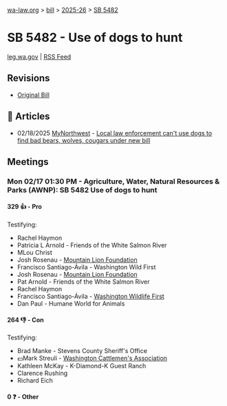 [wa-law.org](/) > [bill](/bill/) > [2025-26](/bill/2025-26/) > [SB 5482](/bill/2025-26/sb/5482/)

# SB 5482 - Use of dogs to hunt
[leg.wa.gov](https://app.leg.wa.gov/billsummary?BillNumber=5482&Year=2025&Initiative=false) | [RSS Feed](./rss.xml)

## Revisions
* [Original Bill](1/)

## 📰 Articles
* 02/18/2025 [MyNorthwest](/org/mynorthwest/) - [Local law enforcement can't use dogs to find bad bears, wolves, cougars under new bill](https://mynorthwest.com/mynorthwest-politics/new-bill/4047684#:~:text=Senate%20Bill%205482)

## Meetings
### Mon 02/17 01:30 PM - Agriculture, Water, Natural Resources & Parks (AWNP): SB 5482 Use of dogs to hunt
#### 329 👍 - Pro
Testifying:
* Rachel Haymon
* Patricia L Arnold - Friends of the White Salmon River
* MLou Christ
* Josh Rosenau - [Mountain Lion Foundation](/org/mountain_lion_foundation/)
* Francisco Santiago-Ávila - Washington Wild First
* Josh Rosenau - [Mountain Lion Foundation](/org/mountain_lion_foundation/)
* Pat Arnold - Friends of the White Salmon River
* Rachel Haymon
* Francisco Santiago-Ávila - [Washington Wildlife First](/org/washington_wildlife_first/)
* Dan Paul - Humane World for Animals

#### 264 👎 - Con
Testifying:
* Brad Manke - Stevens County Sheriff's Office
* 💵Mark Streuli - [Washington Cattlemen's Association](/org/washington_cattlemen's_association/)
* Kathleen McKay - K-Diamond-K Guest Ranch
* Clarence Rushing
* Richard Eich

#### 0 ❓ - Other
